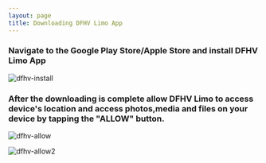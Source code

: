 ```yaml
---
layout: page 
title: Downloading DFHV Limo App
---
```



### Navigate to the Google Play Store/Apple Store  and install DFHV Limo App

![dfhv-install](https://user-images.githubusercontent.com/79857237/111626689-b2522600-87c4-11eb-94fc-ab1d1523a153.png)

### After the downloading is complete allow DFHV Limo to access device's location and access photos,media and files on your device by tapping the "ALLOW" button.

![dfhv-allow](https://user-images.githubusercontent.com/79857237/111625583-6357c100-87c3-11eb-9149-d3894fbd4003.png)

![dfhv-allow2](https://user-images.githubusercontent.com/79857237/111626750-c0a04200-87c4-11eb-8a32-43379815fc77.png)













